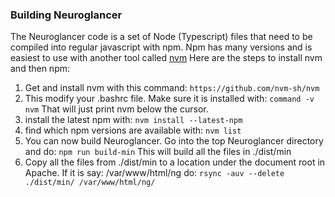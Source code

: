 ### Building Neuroglancer
The Neuroglancer code is a set of Node (Typescript) files that need to be compiled
into regular javascript with npm. Npm has many versions and is easiest to 
use with another tool called [nvm](https://github.com/nvm-sh/nvm)
Here are the steps to install nvm and then npm:
1. Get and install nvm with this command: `https://github.com/nvm-sh/nvm`
1. This modify your .bashrc file. Make sure it is installed with:
`command -v nvm` That will just print nvm below the cursor.
1. install the latest npm with: `nvm install --latest-npm`
1. find which npm versions are available with: `nvm list`
1. You can now build Neuroglancer. Go into the top Neuroglancer directory and
do: `npm run build-min` This will build all the files in ./dist/min
1. Copy all the files from ./dist/min to a location under the document root in Apache.
If it is say: /var/www/html/ng do: `rsync -auv --delete ./dist/min/ /var/www/html/ng/`

